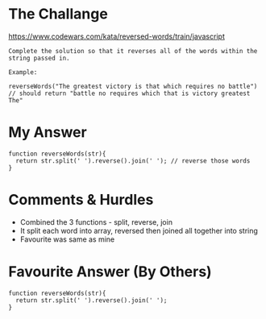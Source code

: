 # The Challange

https://www.codewars.com/kata/reversed-words/train/javascript
```
Complete the solution so that it reverses all of the words within the string passed in.

Example:

reverseWords("The greatest victory is that which requires no battle")
// should return "battle no requires which that is victory greatest The"
```

# My Answer

```
function reverseWords(str){
  return str.split(' ').reverse().join(' '); // reverse those words
}
```

# Comments & Hurdles

* Combined the 3 functions - split, reverse, join
* It split each word into array, reversed then joined all together into string
* Favourite was same as mine

# Favourite Answer (By Others)
```
function reverseWords(str){
  return str.split(' ').reverse().join(' ');
}
```